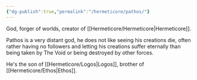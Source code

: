 ```yaml
---
{"dg-publish":true,"permalink":"/hermeticore/pathos/"}
---
```


God, forger of worlds, creator of [[Hermeticore/Hermeticore\|Hermeticore]].

Pathos is a very distant god, he does not like seeing his creations die, often rather having no followers and letting his creations suffer eternally than being taken by The Void or being destroyed by other forces.

He's the son of [[Hermeticore/Logos\|Logos]], brother of [[Hermeticore/Ethos\|Ethos]].